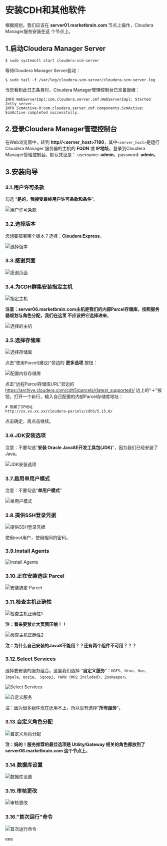 安装CDH和其他软件
================================================================================
根据规划，我们应该在 **server01.marketbrain.com** 节点上操作，Cloudera Manager服务安装在这
个节点上。

## 1.启动Cloudera Manager Server
```shell
$ sudo systemctl start cloudera-scm-server
```
等待Cloudera Manager Server启动：
```shell
$ sudo tail -f /var/log/cloudera-scm-server/cloudera-scm-server.log
```
当您看到此日志条目时，Cloudera Manager管理控制台已准备就绪：
```
INFO WebServerImpl:com.cloudera.server.cmf.WebServerImpl: Started Jetty server.
INFO ScmActive-0:com.cloudera.server.cmf.components.ScmActive: ScmActive completed successfully.
```

## 2.登录Cloudera Manager管理控制台
在Web浏览器中，转到 **http//<server_host>7180**，其中`<server_host>`是运行Cloudera Manager
服务器的主机的 **FQDN** 或 **IP地址**。登录到Cloudera Manager管理控制台。默认凭证是：
username: **admin**，password: **admin**。

## 3.安装向导

### 3.1.用户许可条款
勾选 “**是的，我接受最终用户许可条款和条件**”。

![用户许可条款](img/1.png)

### 3.2.选择版本
您想要部署哪个版本？选择：**Cloudera Express**。

![选择版本](img/2.png)

### 3.3.感谢页面

![感谢页面](img/3.png)

### 3.4.为CDH群集安装指定主机

![指定主机](img/4.png)

**注意：server06.marketbrain.com主机是我们的内部Parcel存储库，按照服务器规划与角色分配，我们在这里
不应该把它选择进来**。

![选择的主机](img/5.png)

### 3.5.选择存储库

![选择存储库](img/6.png)

点击”使用Parcel(建议)“旁边的 **更多选项** 按钮：

![配置内存存储库](img/7.png)

点击“远程Parcel存储库URL”旁边的 https://archive.cloudera.com/cdh5/parcels/{latest_supported}/
边上的“＋”按钮，打开一个新行，输入自己配置的内部Parcel存储库地址：
```shell
# 隐藏了IP地址
http://xx.xx.xx.xx/cloudera-parcels/cdh5/5.15.0/
```
点击确定，再点击继续。

### 3.6.JDK安装选项
注意：不要勾选“**安装 Oracle JavaSE开发工具包(JDK)**”，因为我们已经安装了Java。

![JDK安装选项](img/8.png)

### 3.7.启用单用户模式
注意：不要勾选“**单用户模式**”

![单用户模式](img/9.png)

### 3.8.提供SSH登录凭据

![提供SSH登录凭据](img/10.png)

使用root用户，使用相同的密码。

### 3.9.Install Agents

![Install Agents](img/11.png)

### 3.10.正在安装选定 Parcel

![安装选定 Parcel](img/12.png)

### 3.11.检查主机正确性

![检查主机正确性1](img/13.png)

**注：看来要禁止大页面压缩！！**

![检查主机正确性2](img/14.png)

**注：为什么自己安装的Java8不能用？？还有两个组件不可用？？？**

### 3.12.Select Services
选择要安装的服务组合。这里我们选择 "**自定义服务**"：`HDFS`、`Hive`、`Hue`、`Impala`、`Oozie`、
`Sqoop2`、`YARN (MR2 Included)`、`ZooKeeper`。

![Select Services](img/15.png)

![自定义服务](img/16.png)

注：因为很多组件现在还用不上，所以没有选择"**所有服务**"。

### 3.13.自定义角色分配

![自定义角色分配](img/17.png)

**注：妈的！服务推荐的最佳选项是 Utility/Gateway 相关的角色都放到了 server06.marketbrain.com
这个节点上**。

### 3.14.数据库设置

![数据库设置](img/18.png)

### 3.15.审核更改

![审核更改](img/19.png)

### 3.16."首次运行"命令

![首次运行命令](img/20.png)









































eee
